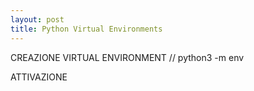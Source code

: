 ```yaml
---
layout: post
title: Python Virtual Environments
---
```


CREAZIONE VIRTUAL ENVIRONMENT
// python3 -m env

ATTIVAZIONE
